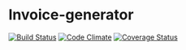 Invoice-generator
=======
[![Build Status](https://travis-ci.org/fjbelchi/invoice-generator.svg?branch=master)](https://travis-ci.org/fjbelchi/invoice-generator)
[![Code Climate](https://codeclimate.com/repos/544f5899e30ba017a305d6e7/badges/501b593ff814a6c0cd2c/gpa.svg)](https://codeclimate.com/repos/544f5899e30ba017a305d6e7/feed)
[![Coverage Status](https://coveralls.io/repos/fjbelchi/invoice-generator/badge.png)](https://coveralls.io/r/fjbelchi/invoice-generator)
